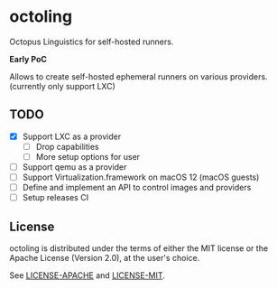 # octoling

Octopus Linguistics for self-hosted runners.

**Early PoC**

Allows to create self-hosted ephemeral runners on various providers. (currently only support LXC)

## TODO

- [x] Support LXC as a provider
    - [ ] Drop capabilities
    - [ ] More setup options for user
- [ ] Support qemu as a provider
- [ ] Support Virtualization.framework on macOS 12 (macOS guests)
- [ ] Define and implement an API to control images and providers
- [ ] Setup releases CI

## License

octoling is distributed under the terms of either the MIT license or the Apache License (Version 2.0), at the user's choice.

See [LICENSE-APACHE](LICENSE-APACHE) and [LICENSE-MIT](LICENSE-MIT).
